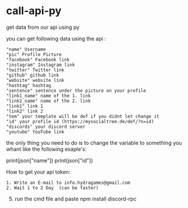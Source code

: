 # call-api-py

get data from our api using py

you can get following data using the api :

	"name" Username
	"pic" Profile Picture
	"facebook" Facebook link
	"instagram" Instagram link
	"twitter" Twitter link
	"github" github link
	"website" website link
	"hashtag" hashtag
	"sentence" sentence under the picture on your profile
	"link1_name" name of the 1. link
	"link2_name" name of the 2. link
	"link1" link 1
	"link2" link 2
	"tem" your template will be def if you didnt let change it
	"id" your profile id (https://mysocialtree.de/def/?n=id)
	"discords" your discord server
	"youtube" YouTube link

the only thing you need to do is to change the variable to something you whant like the following exaple's:

 print(json["name"])
 print(json["id"])


 How to get your api token:

    1. Write an E-mail to info.hydragames@gmail.com
    2. Wait 1 to 2 Day  (can be faster)


  5. run the cmd file and paste  npm install discord-rpc

